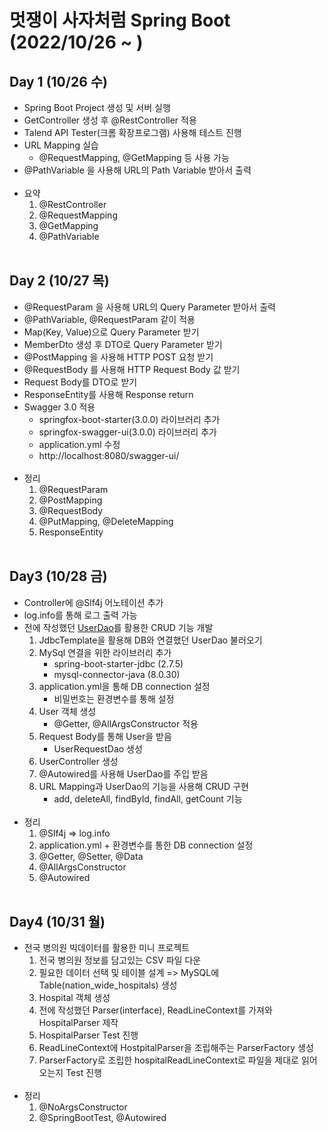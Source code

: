 # 멋쟁이 사자처럼 Spring Boot (2022/10/26 ~ )

## Day 1 (10/26 수)
- Spring Boot Project 생성 및 서버 실행
- GetController 생성 후 @RestController 적용
- Talend API Tester(크롬 확장프로그램) 사용해 테스트 진행
- URL Mapping 실습
  - @RequestMapping, @GetMapping 등 사용 가능
- @PathVariable 을 사용해 URL의 Path Variable 받아서 출력
<br/><br/>
- 요약
  1. @RestController
  2. @RequestMapping
  3. @GetMapping
  4. @PathVariable
<br/><br/>
## Day 2 (10/27 목)
- @RequestParam 을 사용해 URL의 Query Parameter 받아서 출력
- @PathVariable, @RequestParam 같이 적용 
- Map(Key, Value)으로 Query Parameter 받기
- MemberDto 생성 후 DTO로 Query Parameter 받기
- @PostMapping 을 사용해 HTTP POST 요청 받기
- @RequestBody 를 사용해 HTTP Request Body 값 받기
- Request Body를 DTO로 받기
- ResponseEntity를 사용해 Response return
- Swagger 3.0 적용
  - springfox-boot-starter(3.0.0) 라이브러리 추가
  - springfox-swagger-ui(3.0.0) 라이브러리 추가 
  - application.yml 수정
  - http://localhost:8080/swagger-ui/
<br/><br/>
- 정리
  1. @RequestParam
  2. @PostMapping
  3. @RequestBody
  4. @PutMapping, @DeleteMapping
  5. ResponseEntity
<br/><br/>
## Day3 (10/28 금)
- Controller에 @Slf4j 어노테이션 추가
- log.info를 통해 로그 출력 가능
- 전에 작성했던 [UserDao](https://github.com/Changbum97/Toby-Spring3-Test/blob/master/src/main/java/UserExercise/dao/UserDao_Final.java)를 활용한 CRUD 기능 개발
  1. JdbcTemplate을 활용해 DB와 연결했던 UserDao 불러오기
  2. MySql 연결을 위한 라이브러리 추가
     - spring-boot-starter-jdbc (2.7.5)
     - mysql-connector-java (8.0.30)
  3. application.yml을 통해 DB connection 설정
     - 비밀번호는 환경변수를 통해 설정
  4. User 객체 생성
     - @Getter, @AllArgsConstructor 적용
  5. Request Body를 통해 User을 받음
     - UserRequestDao 생성
  6. UserController 생성
  7. @Autowired를 사용해 UserDao를 주입 받음
  8. URL Mapping과 UserDao의 기능을 사용해 CRUD 구현
     - add, deleteAll, findById, findAll, getCount 기능
<br/><br/>
- 정리
  1. @Slf4j => log.info
  2. application.yml + 환경변수를 통한 DB connection 설정
  3. @Getter, @Setter, @Data
  4. @AllArgsConstructor
  5. @Autowired
<br/><br/>
## Day4 (10/31 월)
- 전국 병의원 빅데이터를 활용한 미니 프로젝트
  1. 전국 병의원 정보를 담고있는 CSV 파일 다운
  2. 필요한 데이터 선택 및 테이블 설계 => MySQL에 Table(nation_wide_hospitals) 생성
  3. Hospital 객체 생성
  4. 전에 작성했던 Parser(interface), ReadLineContext를 가져와 HospitalParser 제작
  5. HospitalParser Test 진행
  6. ReadLineContext에 HostpitalParser을 조립해주는 ParserFactory 생성
  7. ParserFactory로 조립한 hospitalReadLineContext로 파일을 제대로 읽어오는지 Test 진행
<br/><br/>
- 정리
  1. @NoArgsConstructor
  2. @SpringBootTest, @Autowired
